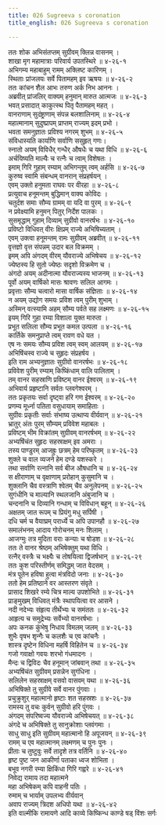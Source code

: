 ```yaml
---
title: 026 Sugreeva s coronation
title_english: 026 Sugreeva s coronation

---
```

ततः शोक अभिसंतप्तम् सुग्रीवम् क्लिन्न वासनम् ।  
शाखा मृग महामात्राः परिवार्य उपतस्थिरे ॥ ४-२६-१  
अभिगम्य महाबाहुम् रामम् अक्लिष्ट कारिणम् ।  
स्थिताः प्रांजलयः सर्वे पितामहम् इव ऋषयः ॥ ४-२६-२  
ततः कांचन शैल आभः तरुण अर्क निभ आननः ।  
अब्रवीत् प्रांजलिर् वाक्यम् हनुमान् मारुत आत्मजः ॥ ४-२६-३  
भवत् प्रसादात् काकुत्स्थ पितृ पैतामहम् महत् ।  
वानराणाम् सुदंष्ट्राणाम् संपन्न बलशालिनाम् ॥ ४-२६-४  
महात्मानाम् सुदुष्प्रापम् प्राप्तम् राज्यम् इदम् प्रभो ।  
भवता समनुज्ञातः प्रविश्य नगरम् शुभम् ॥ ४-२६-५  
संविधास्यति कार्याणि सर्वाणि ससुहृत् गणः।  
स्नातो अयम् विविधैर् गन्धैर् औषधैः च यथा विधि ॥ ४-२६-६  
अर्चयिष्यति माल्यैः च रत्नैः च त्वाम् विशेषतः ।  
इमाम् गिरि गुहाम् रम्याम् अभिगन्तुम् त्वम् अर्हसि ॥ ४-२६-७  
कुरुष्व स्वामि संबन्धम् वानरान् संप्रहर्षयन् ।  
एवम् उक्तो हनुमता राघवः पर वीरहा ॥ ४-२६-८  
प्रत्युवाच हनूमन्तम् बुद्धिमान् वाक्य कोविदः ।  
चतुर्दश समाः सौम्य ग्रामम् वा यदि वा पुरम् ॥ ४-२६-९  
न प्रवेक्ष्यामि हनुमन् पितुर् निर्देश पालकः ।  
सुसमृद्धाम् गुहाम् दिव्याम् सुग्रीवो वानरर्षभः ॥ ४-२६-१०  
प्रविष्टो विधिवत् वीरः क्षिप्रम् राज्ये अभिषिच्यताम् ।  
एवम् उक्त्वा हनूमन्तम् रामः सुग्रीवम् अब्रवीत् ॥ ४-२६-११  
वृत्तज्ञो वृत्त संपन्नम् उदार बल विक्रमम् ।  
इमम् अपि अंगदम् वीरम् यौवराज्ये अभिषेचय ॥ ४-२६-१२  
ज्येष्ठस्य हि सुतो ज्येष्ठः सदृशो विक्रमेण च ।  
अंगदो अयम् अदीनात्मा यौवराज्यस्य भाजनम् ॥ ४-२६-१३  
पूर्वो अयम् वार्षिको मासः श्रावणः सलिल आगमः ।  
प्रवृत्ताः सौम्य चत्वारो मासा वार्षिक संज्ञिताः ॥ ४-२६-१४  
न अयम् उद्योग समयः प्रविश त्वम् पुरीम् शुभाम् ।  
अस्मिन् वत्स्यामि अहम् सौम्य पर्वते सह लक्ष्मणः ॥ ४-२६-१५  
इयम् गिरि गुहा रम्या विशाला युक्त मारुता ।  
प्रभूत सलिला सौम्य प्रभूत कमल उत्पला ॥ ४-२६-१६  
कार्तिके समनुप्राप्ते त्वम् रावण वधे यत ।  
एष नः समयः सौम्य प्रविश त्वम् स्वम् आलयम् ॥ ४-२६-१७  
अभिषिंचस्व राज्ये च सुहृदः संप्रहर्षय ।  
इति राम अभ्यनुज्ञातः सुग्रीवो वानरर्षभः ॥ ४-२६-१८  
प्रविवेश पुरीम् रम्याम् किष्किंधाम् वालि पालिताम् ।  
तम् वानर सहस्राणि प्रविष्टम् वानर ईश्वरम् ॥ ४-२६-१९  
अभिवार्य प्रहृष्टानि सर्वतः प्लवगेश्वरम् ।  
ततः प्रकृतयः सर्वा दृष्ट्वा हरि गण ईश्वरम् ॥ ४-२६-२०  
प्रणम्य मूर्ध्ना पतिता वसुधायाम् समाहिताः ।  
सुग्रीवः प्रकृतीः सर्वाः संभाष्य उत्थाप्य वीर्यवान् ॥ ४-२६-२१  
भ्रातुर् अंतः पुरम् सौम्यम् प्रविवेश महाबलः ।  
प्रविष्टम् भीम विक्रांतम् सुग्रीवम् वानरर्षभम् ॥ ४-२६-२२  
अभ्यषिंचंत सुहृदः सहस्राक्षम् इव अमराः ।  
तस्य पाण्डुरम् आजह्रुः छत्रम् हेम परिष्कृतम् ॥ ४-२६-२३  
शुक्ले च वाल व्यजने हेम दण्डे यशस्करे ।  
तथा सर्वाणि रत्नानि सर्व बीज औषधानि च ॥ ४-२६-२४  
स क्षीराणाम् च वृक्षाणाम् प्ररोहान् कुसुमानि च ।  
शुक्लानि चैव वस्त्राणि श्वेतम् चैव अनुलेपनम् ॥ ४-२६-२५  
सुगंधीनि च माल्यानि स्थलजानि अंबुजानि च ।  
चन्दनानि च दिव्यानि गन्धाम् च विविधान् बहून् ॥ ४-२६-२६  
अक्षतम् जात रूपम् च प्रियंगु मधु सर्पिषी ।  
दधि चर्म च वैयाघ्रम् परार्ध्ये च अपि उपानहौ ॥ ४-२६-२७  
समालंभनम् आदाय गोरोचनम् मनः शिलाम् ।  
आजग्मुः तत्र मुदिता वराः कन्याः च षोडश ॥ ४-२६-२८  
ततः ते वानर श्रेष्ठम् अभिषेक्तुम् यथा विधि ।  
रत्नैर् वस्त्रैः च भक्ष्यैः च तोषयित्वा द्विजर्षभान् ॥ ४-२६-२९  
ततः कुश परिस्तीर्णम् समिद्धम् जात वेदसम् ।  
मंत्र पूतेन हविषा हुत्वा मंत्रविदो जनाः ॥ ४-२६-३०  
ततो हेम प्रतिष्ठाने वर आस्तरण संवृते ।  
प्रासाद शिखरे रम्ये चित्र माल्य उपशोभिते ॥ ४-२६-३१  
प्राङ्मुखम् विधिवत् मंत्रैः स्थापयित्वा वर आसने ।  
नदी नदेभ्यः संहृत्य तीर्थेभ्यः च समंततः ॥ ४-२६-३२  
आहृत्य च समुद्रेभ्यः सर्वेभ्यो वानरर्षभाः ।  
अपः कनक कुंभेषु निधाय विमलम् जलम् ॥ ४-२६-३३  
शुभैः वृषभ शृन्गैः च कलशैः च एव कांचनैः ।  
शास्त्र दृष्टेन विधिना महर्षि विहितेन च ॥ ४-२६-३४  
गजो गवाक्षो गवयः शरभो गंधमादनः ।  
मैन्दः च द्विविदः चैव हनूमान् जांबवान् तथा ॥ ४-२६-३५  
अभ्यषिंचंत सुग्रीवम् प्रसन्नेन सुगंधिना ।  
सलिलेन सहस्राक्षम् वसवो वासवम् यथा ॥ ४-२६-३६  
अभिषिक्ते तु सुग्रीवे सर्वे वानर पुंगवाः ।  
प्रचुक्रुशुर् महात्मानो हृष्टाः शत सहस्रशः ॥ ४-२६-३७  
रामस्य तु वचः कुर्वन् सुग्रीवो हरि पुंगवः ।  
अंगदम् संपरिष्वज्य यौवराज्ये अभिषेचयत् ॥ ४-२६-३८  
अंगदे च अभिषिक्ते तु सानुक्रोशाः प्लवंगमाः ।  
साधु साधु इति सुग्रीवम् महात्मानो हि अपूजयन् ॥ ४-२६-३९  
रामम् च एव महात्मानम् लक्ष्मणम् च पुनः पुनः ।  
प्रीताः च तुष्टुवुः सर्वे तादृशे तत्र वर्तिनि ॥ ४-२६-४०  
हृष्ट पुष्ट जन आकीर्णा पताका ध्वज शोभिता ।  
बभूव नगरी रम्या क्षिकिंधा गिरि गह्वरे ॥ ४-२६-४१  
निवेद्य रामाय तदा महात्मने  
महा अभिषेकम् कपि वाहनी पतिः ।  
रुमाम् च भार्याम् उपलभ्य वीर्यवान्  
अवाप राज्यम् त्रिदश अधिपो यथा ॥ ४-२६-४२  
इति वाल्मीकि रामायणे आदि काव्ये किष्किन्ध काण्डे षड् विंशः सर्गः